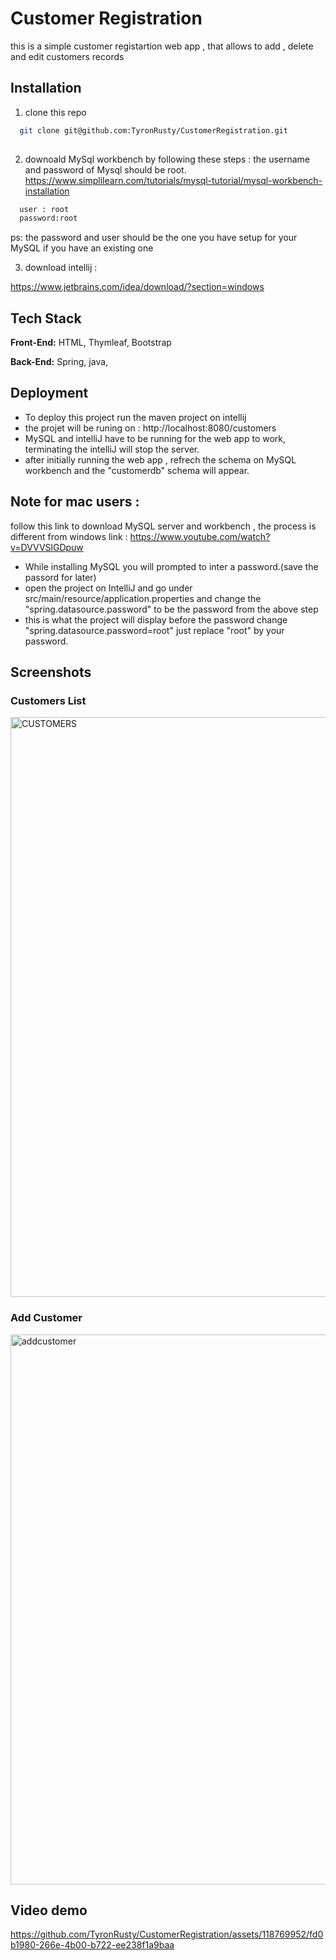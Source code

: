 
# Customer Registration

this is  a simple customer registartion web app , that allows to add , delete and edit customers records

## Installation

1. clone this repo

```bash
  git clone git@github.com:TyronRusty/CustomerRegistration.git
  
```
2. downoald MySql workbench by following these steps :
the username and password of Mysql should be root.
https://www.simplilearn.com/tutorials/mysql-tutorial/mysql-workbench-installation 
```bash
  user : root
  password:root
  ```
ps: the password and user should be the one you have setup for your MySQL if you have an existing one

3. download intellij : 

https://www.jetbrains.com/idea/download/?section=windows


## Tech Stack

**Front-End:** HTML, Thymleaf, Bootstrap

**Back-End:** Spring, java,




## Deployment

- To deploy this project run the maven project on intellij
- the projet will be runing on : http://localhost:8080/customers
-  MySQL and intelliJ have to be running for the web app to work, terminating the intelliJ will stop the server.
-  after initially running the web app , refrech the schema on MySQL workbench and the "customerdb" schema will appear.
  
## Note for mac users :
follow this link to download MySQL server and workbench , the process is different from windows 
link : https://www.youtube.com/watch?v=DVVVSlGDpuw
- While installing MySQL you will prompted to inter a password.(save the passord for later)
- open the project on IntelliJ and go under src/main/resource/application.properties and change the "spring.datasource.password" to be the password from the above step
- this is what the project will display before the password change "spring.datasource.password=root" just replace "root" by your password.

## Screenshots

 ### Customers List
 
<img width="928" alt="CUSTOMERS" src="https://github.com/TyronRusty/CustomerRegistration/assets/118769952/e850385d-94e9-48e3-8a11-3b779ed64ef4">


### Add Customer

<img width="880" alt="addcustomer" src="https://github.com/TyronRusty/CustomerRegistration/assets/118769952/483d2ee9-f4f1-4f1b-8513-404d3e0a275b">



## Video demo


https://github.com/TyronRusty/CustomerRegistration/assets/118769952/fd0b1980-266e-4b00-b722-ee238f1a9baa


